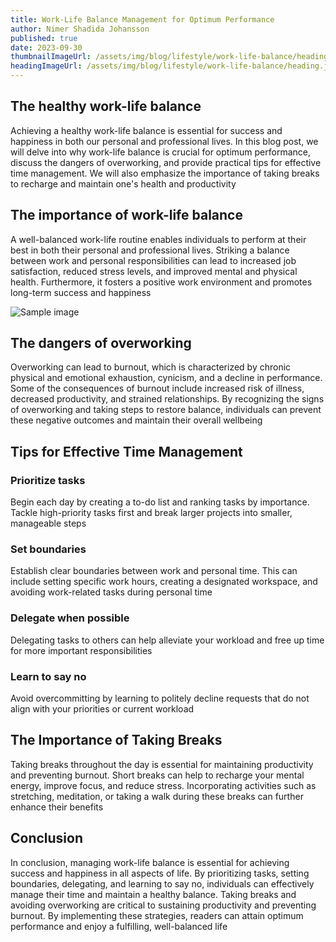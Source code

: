 ```yaml
---
title: Work-Life Balance Management for Optimum Performance
author: Nimer Shadida Johansson
published: true
date: 2023-09-30
thumbnailImageUrl: /assets/img/blog/lifestyle/work-life-balance/heading.jpg
headingImageUrl: /assets/img/blog/lifestyle/work-life-balance/heading.jpg
---
```


## The healthy work-life balance

Achieving a healthy work-life balance is essential for success and happiness in both our personal and professional lives. In this blog post, we will delve into why work-life balance is crucial for optimum performance, discuss the dangers of overworking, and provide practical tips for effective time management. We will also emphasize the importance of taking breaks to recharge and maintain one's health and productivity&#8203;

## The importance of work-life balance

A well-balanced work-life routine enables individuals to perform at their best in both their personal and professional lives. Striking a balance between work and personal responsibilities can lead to increased job satisfaction, reduced stress levels, and improved mental and physical health. Furthermore, it fosters a positive work environment and promotes long-term success and happiness&#8203;

<div class="flex justify-center pb-8 w-100">
  <img class="object-contain" src="/assets/img/blog/lifestyle/work-life-balance/sample-post-image.jpg" alt="Sample image" />
</div>

## The dangers of overworking

Overworking can lead to burnout, which is characterized by chronic physical and emotional exhaustion, cynicism, and a decline in performance. Some of the consequences of burnout include increased risk of illness, decreased productivity, and strained relationships. By recognizing the signs of overworking and taking steps to restore balance, individuals can prevent these negative outcomes and maintain their overall wellbeing&#8203;

## Tips for Effective Time Management

### Prioritize tasks

Begin each day by creating a to-do list and ranking tasks by importance. Tackle high-priority tasks first and break larger projects into smaller, manageable steps&#8203;

### Set boundaries

Establish clear boundaries between work and personal time. This can include setting specific work hours, creating a designated workspace, and avoiding work-related tasks during personal time&#8203;

### Delegate when possible

Delegating tasks to others can help alleviate your workload and free up time for more important responsibilities&#8203; 

### Learn to say no

Avoid overcommitting by learning to politely decline requests that do not align with your priorities or current workload&#8203;

## The Importance of Taking Breaks

Taking breaks throughout the day is essential for maintaining productivity and preventing burnout. Short breaks can help to recharge your mental energy, improve focus, and reduce stress. Incorporating activities such as stretching, meditation, or taking a walk during these breaks can further enhance their benefits&#8203;

## Conclusion

In conclusion, managing work-life balance is essential for achieving success and happiness in all aspects of life. By prioritizing tasks, setting boundaries, delegating, and learning to say no, individuals can effectively manage their time and maintain a healthy balance. Taking breaks and avoiding overworking are critical to sustaining productivity and preventing burnout. By implementing these strategies, readers can attain optimum performance and enjoy a fulfilling, well-balanced life&#8203;
